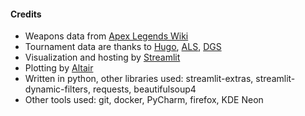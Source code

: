 #### Credits

- Weapons data from [Apex Legends Wiki](https://apexlegends.fandom.com/wiki/Apex_Legends_Wiki)
- Tournament data are thanks
  to [Hugo](https://www.patreon.com/hugodev), [ALS](https://apexlegendsstatus.com/), [DGS](https://apexlegendsstatus.com/algs/)
- Visualization and hosting by [Streamlit](https://streamlit.io/)
- Plotting by [Altair](https://altair-viz.github.io/)
- Written in python, other libraries used: streamlit-extras, streamlit-dynamic-filters, requests, beautifulsoup4
- Other tools used: git, docker, PyCharm, firefox, KDE Neon  